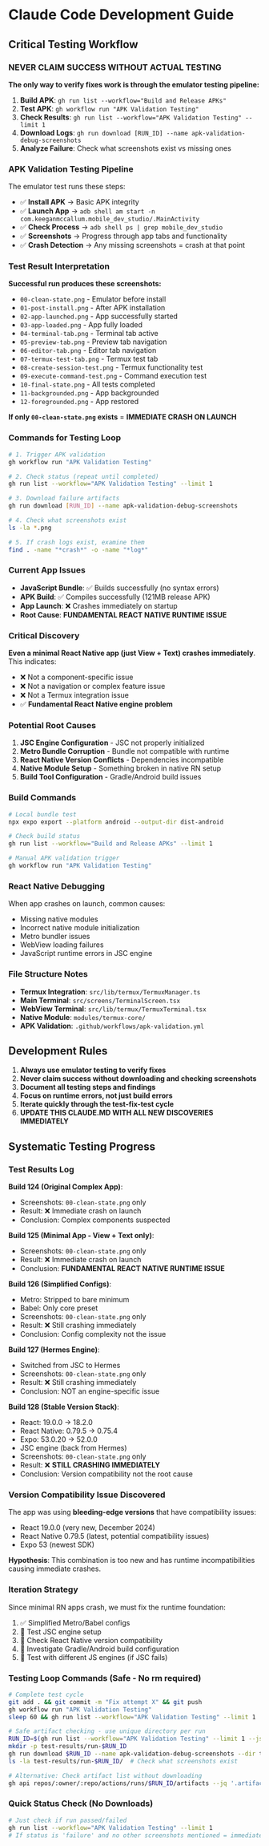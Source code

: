 # Claude Code Development Guide

## Critical Testing Workflow

### NEVER CLAIM SUCCESS WITHOUT ACTUAL TESTING

**The only way to verify fixes work is through the emulator testing pipeline:**

1. **Build APK**: `gh run list --workflow="Build and Release APKs"`
2. **Test APK**: `gh workflow run "APK Validation Testing"`
3. **Check Results**: `gh run list --workflow="APK Validation Testing" --limit 1`
4. **Download Logs**: `gh run download [RUN_ID] --name apk-validation-debug-screenshots`
5. **Analyze Failure**: Check what screenshots exist vs missing ones

### APK Validation Testing Pipeline

The emulator test runs these steps:
- ✅ **Install APK** → Basic APK integrity
- ✅ **Launch App** → `adb shell am start -n com.keeganmccallum.mobile_dev_studio/.MainActivity`
- ✅ **Check Process** → `adb shell ps | grep mobile_dev_studio`
- ✅ **Screenshots** → Progress through app tabs and functionality
- ✅ **Crash Detection** → Any missing screenshots = crash at that point

### Test Result Interpretation

**Successful run produces these screenshots:**
- `00-clean-state.png` - Emulator before install
- `01-post-install.png` - After APK installation
- `02-app-launched.png` - App successfully started
- `03-app-loaded.png` - App fully loaded
- `04-terminal-tab.png` - Terminal tab active
- `05-preview-tab.png` - Preview tab navigation
- `06-editor-tab.png` - Editor tab navigation  
- `07-termux-test-tab.png` - Termux test tab
- `08-create-session-test.png` - Termux functionality test
- `09-execute-command-test.png` - Command execution test
- `10-final-state.png` - All tests completed
- `11-backgrounded.png` - App backgrounded
- `12-foregrounded.png` - App restored

**If only `00-clean-state.png` exists** = **IMMEDIATE CRASH ON LAUNCH**

### Commands for Testing Loop

```bash
# 1. Trigger APK validation
gh workflow run "APK Validation Testing"

# 2. Check status (repeat until completed)  
gh run list --workflow="APK Validation Testing" --limit 1

# 3. Download failure artifacts
gh run download [RUN_ID] --name apk-validation-debug-screenshots

# 4. Check what screenshots exist
ls -la *.png

# 5. If crash logs exist, examine them
find . -name "*crash*" -o -name "*log*"
```

### Current App Issues

- **JavaScript Bundle**: ✅ Builds successfully (no syntax errors)  
- **APK Build**: ✅ Compiles successfully (121MB release APK)
- **App Launch**: ❌ Crashes immediately on startup
- **Root Cause**: **FUNDAMENTAL REACT NATIVE RUNTIME ISSUE**

### Critical Discovery

**Even a minimal React Native app (just View + Text) crashes immediately**. This indicates:

- ❌ Not a component-specific issue
- ❌ Not a navigation or complex feature issue  
- ❌ Not a Termux integration issue
- ✅ **Fundamental React Native engine problem**

### Potential Root Causes

1. **JSC Engine Configuration** - JSC not properly initialized
2. **Metro Bundle Corruption** - Bundle not compatible with runtime
3. **React Native Version Conflicts** - Dependencies incompatible
4. **Native Module Setup** - Something broken in native RN setup
5. **Build Tool Configuration** - Gradle/Android build issues

### Build Commands

```bash
# Local bundle test
npx expo export --platform android --output-dir dist-android

# Check build status
gh run list --workflow="Build and Release APKs" --limit 1

# Manual APK validation trigger
gh workflow run "APK Validation Testing"
```

### React Native Debugging

When app crashes on launch, common causes:
- Missing native modules
- Incorrect native module initialization
- Metro bundler issues
- WebView loading failures
- JavaScript runtime errors in JSC engine

### File Structure Notes

- **Termux Integration**: `src/lib/termux/TermuxManager.ts`
- **Main Terminal**: `src/screens/TerminalScreen.tsx`  
- **WebView Terminal**: `src/lib/termux/TermuxTerminal.tsx`
- **Native Module**: `modules/termux-core/`
- **APK Validation**: `.github/workflows/apk-validation.yml`

## Development Rules

1. **Always use emulator testing to verify fixes**
2. **Never claim success without downloading and checking screenshots**
3. **Document all testing steps and findings**
4. **Focus on runtime errors, not just build errors**
5. **Iterate quickly through the test-fix-test cycle**
6. **UPDATE THIS CLAUDE.MD WITH ALL NEW DISCOVERIES IMMEDIATELY**

## Systematic Testing Progress

### Test Results Log

**Build 124 (Original Complex App)**:
- Screenshots: `00-clean-state.png` only
- Result: ❌ Immediate crash on launch
- Conclusion: Complex components suspected

**Build 125 (Minimal App - View + Text only)**:
- Screenshots: `00-clean-state.png` only  
- Result: ❌ Immediate crash on launch
- Conclusion: **FUNDAMENTAL REACT NATIVE RUNTIME ISSUE**

**Build 126 (Simplified Configs)**:
- Metro: Stripped to bare minimum
- Babel: Only core preset
- Screenshots: `00-clean-state.png` only
- Result: ❌ Still crashing immediately
- Conclusion: Config complexity not the issue

**Build 127 (Hermes Engine)**:
- Switched from JSC to Hermes
- Screenshots: `00-clean-state.png` only
- Result: ❌ Still crashing immediately
- Conclusion: NOT an engine-specific issue

**Build 128 (Stable Version Stack)**:
- React: 19.0.0 → 18.2.0
- React Native: 0.79.5 → 0.75.4  
- Expo: 53.0.20 → 52.0.0
- JSC engine (back from Hermes)
- Screenshots: `00-clean-state.png` only
- Result: ❌ **STILL CRASHING IMMEDIATELY**
- Conclusion: Version compatibility not the root cause

### Version Compatibility Issue Discovered

The app was using **bleeding-edge versions** that have compatibility issues:
- React 19.0.0 (very new, December 2024)
- React Native 0.79.5 (latest, potential compatibility issues)
- Expo 53 (newest SDK)

**Hypothesis**: This combination is too new and has runtime incompatibilities causing immediate crashes.

### Iteration Strategy

Since minimal RN apps crash, we must fix the runtime foundation:

1. ✅ Simplified Metro/Babel configs
2. 🔄 Test JSC engine setup
3. 🔄 Check React Native version compatibility  
4. 🔄 Investigate Gradle/Android build configuration
5. 🔄 Test with different JS engines (if JSC fails)

### Testing Loop Commands (Safe - No rm required)

```bash
# Complete test cycle
git add . && git commit -m "Fix attempt X" && git push
gh workflow run "APK Validation Testing"
sleep 60 && gh run list --workflow="APK Validation Testing" --limit 1

# Safe artifact checking - use unique directory per run
RUN_ID=$(gh run list --workflow="APK Validation Testing" --limit 1 --json databaseId --jq '.[0].databaseId')
mkdir -p test-results/run-$RUN_ID
gh run download $RUN_ID --name apk-validation-debug-screenshots --dir test-results/run-$RUN_ID
ls -la test-results/run-$RUN_ID/  # Check what screenshots exist

# Alternative: Check artifact list without downloading
gh api repos/:owner/:repo/actions/runs/$RUN_ID/artifacts --jq '.artifacts[].name'
```

### Quick Status Check (No Downloads)

```bash
# Just check if run passed/failed
gh run list --workflow="APK Validation Testing" --limit 1
# If status is 'failure' and no other screenshots mentioned = immediate crash
```